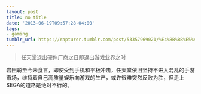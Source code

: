 ```yaml
---
layout: post
title: no title
date: '2013-06-19T09:57:28-04:00'
tags:
- gaming
tumblr_url: https://rapturer.tumblr.com/post/53357969021/%E4%BB%BB%E5%A4%A9%E5%A0%82%E9%80%80%E5%87%BA%E7%A1%AC%E4%BB%B6%E5%8E%82%E5%95%86%E4%B9%8B%E6%97%A5%E5%8D%B3%E9%80%80%E5%87%BA%E6%B8%B8%E6%88%8F%E4%B8%9A%E7%95%8C%E4%B9%8B%E6%97%B6
---
```

> 任天堂退出硬件厂商之日即退出游戏业界之时

岩田聪至今未食言，即使受到手机和平板冲击，任天堂依旧坚持不进入混乱的手游市场，维持着自己高质量娱乐向游戏的生产，或许很难突然反败为胜，但走上SEGA的道路是绝对不行的。

